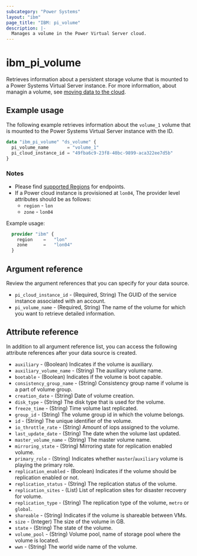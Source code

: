 ```yaml
---
subcategory: "Power Systems"
layout: "ibm"
page_title: "IBM: pi_volume"
description: |-
  Manages a volume in the Power Virtual Server cloud.
---
```


# ibm_pi_volume

Retrieves information about a persistent storage volume that is mounted to a Power Systems Virtual Server instance. For more information, about managin a volume, see [moving data to the cloud](https://cloud.ibm.com/docs/power-iaas?topic=power-iaas-moving-data-to-the-cloud).

## Example usage

The following example retrieves information about the `volume_1` volume that is mounted to the Power Systems Virtual Server instance with the ID.

```terraform
data "ibm_pi_volume" "ds_volume" {
  pi_volume_name       = "volume_1"
  pi_cloud_instance_id = "49fba6c9-23f8-40bc-9899-aca322ee7d5b"
}
```

### Notes

- Please find [supported Regions](https://cloud.ibm.com/apidocs/power-cloud#endpoint) for endpoints.
- If a Power cloud instance is provisioned at `lon04`, The provider level attributes should be as follows:
  - `region` - `lon`
  - `zone` - `lon04`
  
Example usage:

  ```terraform
    provider "ibm" {
      region    =   "lon"
      zone      =   "lon04"
    }
  ```
  
## Argument reference

Review the argument references that you can specify for your data source.

- `pi_cloud_instance_id` - (Required, String) The GUID of the service instance associated with an account.
- `pi_volume_name` - (Required, String) The name of the volume for which you want to retrieve detailed information.

## Attribute reference

In addition to all argument reference list, you can access the following attribute references after your data source is created.

- `auxiliary` - (Boolean) Indicates if the volume is auxiliary.
- `auxiliary_volume_name` - (String) The auxiliary volume name.
- `bootable` -  (Boolean) Indicates if the volume is boot capable.
- `consistency_group_name` - (String) Consistency group name if volume is a part of volume group.
- `creation_date` - (String) Date of volume creation.
- `disk_type` - (String) The disk type that is used for the volume.
- `freeze_time` - (String) Time volume last replicated.
- `group_id` - (String) The volume group id in which the volume belongs.
- `id` - (String) The unique identifier of the volume.
- `io_throttle_rate` - (String) Amount of iops assigned to the volume.
- `last_update_date` - (String) The date when the volume last updated.
- `master_volume_name` - (String) The master volume name.
- `mirroring_state` - (String) Mirroring state for replication enabled volume.
- `primary_role` - (String) Indicates whether `master`/`auxiliary` volume is playing the primary role.
- `replication_enabled` - (Boolean) Indicates if the volume should be replication enabled or not.
- `replication_status` - (String) The replication status of the volume.
- `replication_sites` - (List) List of replication sites for disaster recovery for volume. 
- `replication_type` - (String) The replication type of the volume, `metro` or `global`.
- `shareable` - (String) Indicates if the volume is shareable between VMs.
- `size` - (Integer) The size of the volume in GB.
- `state` - (String) The state of the volume.
- `volume_pool` - (String) Volume pool, name of storage pool where the volume is located.
- `wwn` - (String) The world wide name of the volume.
